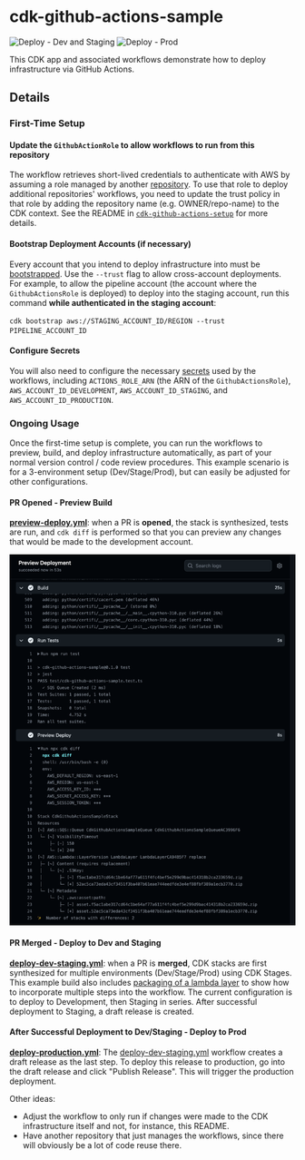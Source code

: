 # cdk-github-actions-sample

![Deploy - Dev and Staging](https://github.com/evandiewald/cdk-github-actions-sample/actions/workflows/deploy-dev-staging.yml/badge.svg)
![Deploy - Prod](https://github.com/evandiewald/cdk-github-actions-sample/actions/workflows/deploy-production.yml/badge.svg)

This CDK app and associated workflows demonstrate how to deploy infrastructure via GitHub Actions. 

## Details

### First-Time Setup

#### Update the `GithubActionRole` to allow workflows to run from this repository

The workflow retrieves short-lived credentials to authenticate with AWS by assuming a role managed by another [repository](https://github.com/evandiewald/cdk-github-actions-setup). To use that role to deploy additional repositories' workflows, you need to update the trust policy in that role by adding the repository name (e.g. OWNER/repo-name) to the CDK context. See the README in [`cdk-github-actions-setup`](https://github.com/evandiewald/cdk-github-actions-setup/README.md) for more details.

#### Bootstrap Deployment Accounts (if necessary)

Every account that you intend to deploy infrastructure into must be [bootstrapped](https://docs.aws.amazon.com/cdk/v2/guide/bootstrapping.html). Use the `--trust` flag to allow cross-account deployments. For example, to allow the pipeline account (the account where the `GithubActionsRole` is deployed) to deploy into the staging account, run this command **while authenticated in the staging account**:

`cdk bootstrap aws://STAGING_ACCOUNT_ID/REGION --trust PIPELINE_ACCOUNT_ID`

#### Configure Secrets

You will also need to configure the necessary [secrets](https://docs.github.com/en/actions/security-guides/using-secrets-in-github-actions) used by the workflows, including `ACTIONS_ROLE_ARN` (the ARN of the `GithubActionsRole`), `AWS_ACCOUNT_ID_DEVELOPMENT`, `AWS_ACCOUNT_ID_STAGING`, and `AWS_ACCOUNT_ID_PRODUCTION`. 

### Ongoing Usage

Once the first-time setup is complete, you can run the workflows to preview, build, and deploy infrastructure automatically, as part of your normal version control / code review procedures. This example scenario is for a 3-environment setup (Dev/Stage/Prod), but can easily be adjusted for other configurations.

#### PR Opened - Preview Build

[**preview-deploy.yml**](.github/workflows/preview-deploy.yml): when a PR is **opened**, the stack is synthesized, tests are run, and `cdk diff` is performed so that you can preview any changes that would be made to the development account.

![Preview Deployment](static/preview-workflow.png)

#### PR Merged - Deploy to Dev and Staging

[**deploy-dev-staging.yml**](.github/workflows/deploy-dev-staging.yml): when a PR is **merged**, CDK stacks are first synthesized for multiple environments (Dev/Stage/Prod) using CDK Stages. This example build also includes [packaging of a lambda layer](scripts/build_ci.sh) to show how to incorporate multiple steps into the workflow. The current configuration is to deploy to Development, then Staging in series. After successful deployment to Staging, a draft release is created.

#### After Successful Deployment to Dev/Staging - Deploy to Prod

[**deploy-production.yml**](.github/workflows/deploy-production.yml): The [deploy-dev-staging.yml](.github/workflows/deploy-dev-staging.yml) workflow creates a draft release as the last step. To deploy this release to production, go into the draft release and click "Publish Release". This will trigger the production deployment.


Other ideas:
- Adjust the workflow to only run if changes were made to the CDK infrastructure itself and not, for instance, this README.
- Have another repository that just manages the workflows, since there will obviously be a lot of code reuse there.
